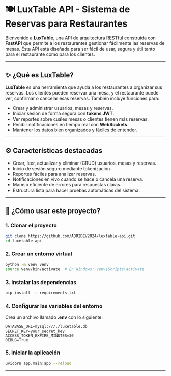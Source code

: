 
# 🍽️ LuxTable API - Sistema de Reservas para Restaurantes

Bienvenido a **LuxTable**, una API de arquitectura RESTful construida con **FastAPI** que permite a los restaurantes gestionar fácilmente las reservas de mesas. Esta API está diseñada para ser fácil de usar, segura y útil tanto para el restaurante como para los clientes.

---

## ✨ ¿Qué es LuxTable?

**LuxTable** es una herramienta que ayuda a los restaurantes a organizar sus reservas. Los clientes pueden reservar una mesa, y el restaurante puede ver, confirmar o cancelar esas reservas. También incluye funciones para:

- Crear y administrar usuarios, mesas y reservas.
- Iniciar sesión de forma segura con **tokens JWT**.
- Ver reportes sobre cuáles mesas o clientes tienen más reservas.
- Recibir notificaciones en tiempo real con **WebSockets**.
- Mantener los datos bien organizados y fáciles de entender.

---

## ⚙️ Características destacadas

- Crear, leer, actualizar y eliminar (CRUD) usuarios, mesas y reservas.
- Inicio de sesión seguro mediante tokenización
- Reportes fáciles para analizar reservas.
- Notificaciones en vivo cuando se hace o cancela una reserva.
- Manejo eficiente de errores para respuestas claras.
- Estructura lista para hacer pruebas automáticas del sistema.

---

## 🚀 ¿Cómo usar este proyecto?

### 1. Clonar el proyecto

```bash
git clone https://github.com/ADRIDEV2024/luxtable-api.git
cd luxetable-api
```

### 2. Crear un entorno virtual

```bash
python -m venv venv
source venv/bin/activate  # En Windows: venv\Scripts\activate
```

### 3. Instalar las dependencias

```bash
pip install -r requirements.txt
```

### 4. Configurar las variables del entorno

Crea un archivo llamado **.env** con lo siguiente:

```env
DATABASE_URL=mysql:///./luxetable.db
SECRET_KEY=your_secret_key
ACCESS_TOKEN_EXPIRE_MINUTES=30
DEBUG=True
```

### 5. Iniciar la aplicación

```bash
uvicorn app.main:app --reload
```

---
